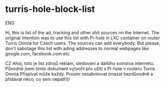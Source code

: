 # turris-hole-block-list

ENG

Hi, this is list of the ad, tracking and other shit sources on the Internet.
The original intention was to use this list with Pi-hole in LXC container on router Turris Omnia for Czech users.
The sources can add everybody.
But please, don't sabotage this list with ading addresses to normal webpages like google.com, facebook.com etc.


CZ
Ahoj, toto je list zdrojů reklam, sledování a dalšího svinstva internetu. 
Původně jsem tento dokument vytvořil pro užití s Pi-hole v routeru Turris Omnia
Přispívat může každý.
Prosím nesabotovat (mazat bezdůvodně a přidávat něco, co sem nepatří)!
